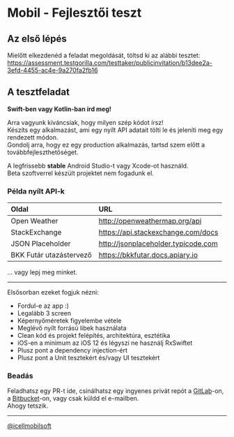 # Mobil - Fejlesztői teszt

## Az első lépés

Mielőtt elkezdenéd a feladat megoldását, töltsd ki az alábbi tesztet:   
https://assessment.testgorilla.com/testtaker/publicinvitation/b13dee2a-3efd-4455-ac4e-9a270fa2fb16

## A tesztfeladat

**Swift-ben vagy Kotlin-ban írd meg!**

Arra vagyunk kíváncsiak, hogy milyen szép kódot írsz!  
Készíts egy alkalmazást, ami egy nyílt API adatait tölti le és jeleníti meg egy rendezett módon.  
Gondolj arra, hogy ez egy production alkalmazás, tartsd szem előtt a továbbfejleszthetőséget.

A legfrissebb **stable** Android Studio-t vagy Xcode-ot használd.   
Beta szoftverrel készült projektet nem fogadunk el.

### Példa nyílt API-k

| Oldal | URL |
| :- | :- |
| Open Weather | http://openweathermap.org/api |
| StackExchange | https://api.stackexchange.com/docs |
| JSON Placeholder | http://jsonplaceholder.typicode.com |
| BKK Futár utazástervező | https://bkkfutar.docs.apiary.io |

... vagy lepj meg minket. 

---

Elsősorban ezeket fogjuk nézni:
* Fordul-e az app :)
* Legalább 3 screen
* Képernyőméretek figyelembe vétele
* Meglévő nyílt forrású libek használata
* Clean kód és projekt felépítés, architektúra, esztétika
* iOS-en a minimum az iOS 12 és légyszi ne használj RxSwiftet
* Plusz pont a dependency injection-ért
* Plusz pont a Unit tesztekért és/vagy UI tesztekért

### Beadás

Feladhatsz egy PR-t ide, csinálhatsz egy ingyenes privát repót a [GitLab](https://www.gitlab.com)-on, a [Bitbucket](https://bitbucket.org)-on, vagy csak küldd el e-mailben.  
Ahogy tetszik.

---

[@icellmobilsoft](https://github.com/icellmobilsoft)
